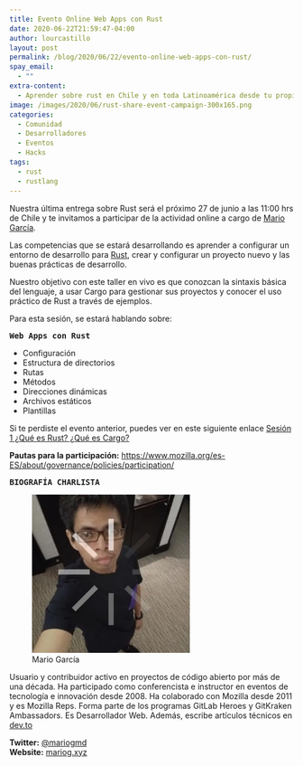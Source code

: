 ```yaml
---
title: Evento Online Web Apps con Rust
date: 2020-06-22T21:59:47-04:00
author: lourcastillo
layout: post
permalink: /blog/2020/06/22/evento-online-web-apps-con-rust/
spay_email:
  - ""
extra-content:
  - Aprender sobre rust en Chile y en toda Latinoamérica desde tu propio idioma
image: /images/2020/06/rust-share-event-campaign-300x165.png
categories:
  - Comunidad
  - Desarrolladores
  - Eventos
  - Hacks
tags:
  - rust
  - rustlang
---
```

Nuestra última entrega sobre Rust será el próximo 27 de junio a las 11:00 hrs de Chile y te invitamos a participar de la actividad online a cargo de [Mario García](https://dev.to/mattdark).

Las competencias que se estará desarrollando es aprender a configurar un entorno de desarrollo para <a rel="noreferrer noopener" href="https://rust-lang.org/" target="_blank">Rust</a>, crear y configurar un proyecto nuevo y las buenas prácticas de desarrollo.

Nuestro objetivo con este taller en vivo es que conozcan la sintaxis básica del lenguaje, a usar Cargo para gestionar sus proyectos y conocer el uso práctico de Rust a través de ejemplos.

Para esta sesión, se estará hablando sobre:

<pre class="wp-block-preformatted"><strong>Web Apps con Rust</strong></pre>

<div class="wp-block-group">
  <div class="wp-block-group__inner-container">
    <div class="wp-block-group">
      <div class="wp-block-group__inner-container">
        <ul>
          <li>
            Configuración
          </li>
          <li>
            Estructura de directorios
          </li>
          <li>
            Rutas
          </li>
          <li>
            Métodos
          </li>
          <li>
            Direcciones dinámicas
          </li>
          <li>
            Archivos estáticos
          </li>
          <li>
            Plantillas
          </li>
        </ul>
      </div>
    </div>
  </div>
</div>

Si te perdiste el evento anterior, puedes ver en este siguiente enlace <a rel="noreferrer noopener" href="https://youtu.be/c2Y6-zTAV4Y" target="_blank">Sesión 1 ¿Qué es Rust? ¿Qué es Cargo?</a>

**Pautas para la participación:** <https://www.mozilla.org/es-ES/about/governance/policies/participation/>

<pre class="wp-block-preformatted"><strong>BIOGRAFÍA CHARLISTA</strong></pre>

<div class="wp-block-image">
  <figure class="alignleft is-resized"><img src="/images/2020/06/GXL5Rc.jpg" alt="" width="280" height="280" /><figcaption>Mario García</figcaption></figure>
</div>

Usuario y contribuidor activo en proyectos de código abierto por más de una década. Ha participado como conferencista e instructor en eventos de tecnología e innovación desde 2008. Ha colaborado con Mozilla desde 2011 y es Mozilla Reps. Forma parte de los programas GitLab Heroes y GitKraken Ambassadors. Es Desarrollador Web. Además, escribe artículos técnicos en <a href="https://dev.to/" target="_blank" rel="noreferrer noopener">dev.to</a>

**Twitter:** [@mariogmd](https://twitter.com/mariogmd)  
**Website:** [mariog.xyz](https://mariog.xyz/)